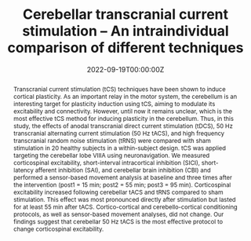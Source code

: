 ---
title: "Cerebellar transcranial current stimulation – An intraindividual comparison of different techniques"
authors:
- Rebecca Herzog
- Till M Berger
- Martje G Pauly
- admin
- Elmar Rueckert
- Alexander Münchau
- Tobias Bäumer
- Anne Weissbach

#author_notes:
#- "Equal contribution"
#- "Equal contribution"
date: "2022-09-19T00:00:00Z"
doi: "https://doi.org/10.3389/fnins.2022.987472"

# Schedule page publish date (NOT publication's date).
publishDate: "2022-09-15T00:00:00Z"

# Publication type.
# Legend: 0 = Uncategorized; 1 = Conference paper; 2 = Journal article;
# 3 = Preprint / Working Paper; 4 = Report; 5 = Book; 6 = Book section;
# 7 = Thesis; 8 = Patent
publication_types: ["2"]

# Publication name and optional abbreviated publication name.
publication: "*Frontiers in Neuroscience, 16* - 2022"
publication_short: "Front. Neurosci"

abstract: Transcranial current stimulation (tCS) techniques have been shown to induce cortical plasticity. As an important relay in the motor system, the cerebellum is an interesting target for plasticity induction using tCS, aiming to modulate its excitability and connectivity. However, until now it remains unclear, which is the most effective tCS method for inducing plasticity in the cerebellum. Thus, in this study, the effects of anodal transcranial direct current stimulation (tDCS), 50 Hz transcranial alternating current stimulation (50 Hz tACS), and high frequency transcranial random noise stimulation (tRNS) were compared with sham stimulation in 20 healthy subjects in a within-subject design. tCS was applied targeting the cerebellar lobe VIIIA using neuronavigation. We measured corticospinal excitability, short-interval intracortical inhibition (SICI), short-latency afferent inhibition (SAI), and cerebellar brain inhibition (CBI) and performed a sensor-based movement analysis at baseline and three times after the intervention (post1 = 15 min; post2 = 55 min; post3 = 95 min). Corticospinal excitability increased following cerebellar tACS and tRNS compared to sham stimulation. This effect was most pronounced directly after stimulation but lasted for at least 55 min after tACS. Cortico-cortical and cerebello-cortical conditioning protocols, as well as sensor-based movement analyses, did not change. Our findings suggest that cerebellar 50 Hz tACS is the most effective protocol to change corticospinal excitability.
# Summary. An optional shortened abstract.
summary: Transcranial current stimulation (tCS) techniques have been shown to induce cortical plasticity. As an important relay in the motor system, the cerebellum is an interesting target for plasticity induction using tCS ...

tags:
- Probabilistic Machine Learning

featured: true

# links:
# - name: ""
#   url: ""
url_pdf: https://www.frontiersin.org/articles/10.3389/fnins.2022.987472/full?&utm_source=Email_to_authors_&utm_medium=Email&utm_content=T1_11.5e1_author&utm_campaign=Email_publication&field=&journalName=Frontiers_in_Neuroscience&id=987472
#url_code: 'https://github.com/ai-lab-science/Deep-Reinforcement-Learning-for-mapless-navigation-in-intralogistics'
#url_dataset: ''
#url_poster: ''
#url_project: ''
#url_slides: ''
#url_source: ''
#url_video: 'https://www.youtube.com/watch?v=HxvhiLem2XU'

# Featured image
# To use, add an image named `featured.jpg/png` to your page's folder. 
image:
  caption: 'Image credit: [**Unsplash**](https://unsplash.com/photos/jdD8gXaTZsc)'
  focal_point: ""
  preview_only: false

# Associated Projects (optional).
#   Associate this publication with one or more of your projects.
#   Simply enter your project's folder or file name without extension.
#   E.g. `internal-project` references `content/project/internal-project/index.md`.
#   Otherwise, set `projects: []`.
projects: []

# Slides (optional).
#   Associate this publication with Markdown slides.
#   Simply enter your slide deck's filename without extension.
#   E.g. `slides: "example"` references `content/slides/example/index.md`.
#   Otherwise, set `slides: ""`.
#slides: example


#{{% callout note %}}
#Click the *Cite* button above to demo the feature to enable visitors to import publication metadata into their reference management software.
#{{% /callout %}}
#
#{{% callout note %}}
#Create your slides in Markdown - click the *Slides* button to check out the example.
#{{% /callout %}}
#
#Supplementary notes can be added here, including [code, math, and images](https://wowchemy.com/docs/writing-markdown-latex/).
---
